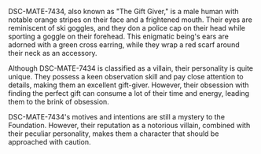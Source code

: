 DSC-MATE-7434, also known as "The Gift Giver," is a male human with notable orange stripes on their face and a frightened mouth. Their eyes are reminiscent of ski goggles, and they don a police cap on their head while sporting a goggle on their forehead. This enigmatic being's ears are adorned with a green cross earring, while they wrap a red scarf around their neck as an accessory.

Although DSC-MATE-7434 is classified as a villain, their personality is quite unique. They possess a keen observation skill and pay close attention to details, making them an excellent gift-giver. However, their obsession with finding the perfect gift can consume a lot of their time and energy, leading them to the brink of obsession.

DSC-MATE-7434's motives and intentions are still a mystery to the Foundation. However, their reputation as a notorious villain, combined with their peculiar personality, makes them a character that should be approached with caution.